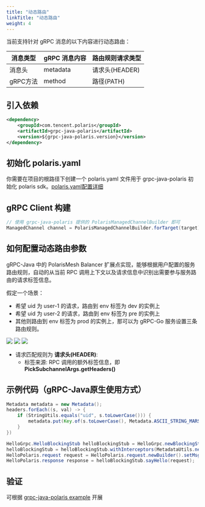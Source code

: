 ```yaml
---
title: "动态路由"
linkTitle: "动态路由"
weight: 4
---
```


当前支持针对 gRPC 消息的以下内容进行动态路由：

| 消息类型 | gRPC 消息内容 | 路由规则请求类型 |
|--------|---------------|----------------|
| 消息头   | metadata      | 请求头(HEADER)   |
| gRPC方法 | method        | 路径(PATH)       |

## 引入依赖

```xml
<dependency>
    <groupId>com.tencent.polaris</groupId>
    <artifactId>grpc-java-polaris</artifactId>
    <version>${grpc-java-polaris.version}</version>
</dependency>
```

## 初始化 polaris.yaml

你需要在项目的根路径下创建一个 polaris.yaml 文件用于 grpc-java-polaris 初始化 polaris sdk。[polaris.yaml配置详细](https://github.com/polarismesh/polaris-java/blob/main/polaris-common/polaris-config-default/src/main/resources/conf/default-config.yml)


## gRPC Client 构建

```java
// 使用 grpc-java-polaris 提供的 PolarisManagedChannelBuilder 即可
ManagedChannel channel = PolarisManagedChannelBuilder.forTarget(target).usePlaintext().build();
```

## 如何配置动态路由参数

gRPC-Java 中的 PolarisMesh Balancer 扩展点实现，能够根据用户配置的服务路由规则，自动的从当前 RPC 调用上下文以及请求信息中识别出需要参与服务路由的请求标签信息。

假定一个场景：

- 希望 uid 为 user-1 的请求，路由到 env 标签为 dev 的实例上
- 希望 uid 为 user-2 的请求，路由到 env 标签为 pre 的实例上
- 其他则路由到 env 标签为 prod 的实例上，那可以为 gRPC-Go 服务设置三条路由规则。

![](../images/grpcgo-route-rule-dev.png)
![](../images/grpcgo-route-rule-pre.png)
![](../images/grpcgo-route-rule-prod.png)

- 请求匹配规则为 **请求头(HEADER)**: 
  - 标签来源: RPC 调用的额外标签信息，即 **PickSubchannelArgs.getHeaders()**

## 示例代码（gRPC-Java原生使用方式）

```java
Metadata metadata = new Metadata();
headers.forEach((s, val) -> {
    if (StringUtils.equals("uid", s.toLowerCase())) {
        metadata.put(Key.of(s.toLowerCase(), Metadata.ASCII_STRING_MARSHALLER), val.get(0));
    }
})

HelloGrpc.HelloBlockingStub helloBlockingStub = HelloGrpc.newBlockingStub(channel);
helloBlockingStub = helloBlockingStub.withInterceptors(MetadataUtils.newAttachHeadersInterceptor(metadata));
HelloPolaris.request request = HelloPolaris.request.newBuilder().setMsg(value).build();
HelloPolaris.response response = helloBlockingStub.sayHello(request);
```

## 验证

可根据 [grpc-java-polaris example](https://github.com/polarismesh/grpc-java-polaris/tree/main/grpc-java-polaris-examples/router-grayrelease-example) 开展
